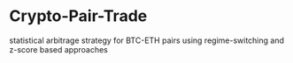 # Crypto-Pair-Trade
statistical arbitrage strategy for BTC-ETH pairs using regime-switching and z-score based approaches

